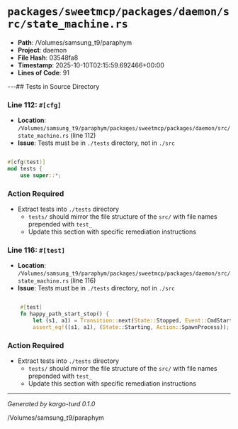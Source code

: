 # `packages/sweetmcp/packages/daemon/src/state_machine.rs`

- **Path**: /Volumes/samsung_t9/paraphym
- **Project**: daemon
- **File Hash**: 03548fa8  
- **Timestamp**: 2025-10-10T02:15:59.692466+00:00  
- **Lines of Code**: 91

---## Tests in Source Directory


### Line 112: `#[cfg]`

- **Location**: `/Volumes/samsung_t9/paraphym/packages/sweetmcp/packages/daemon/src/state_machine.rs` (line 112)
- **Issue**: Tests must be in `./tests` directory, not in `./src`

```rust

#[cfg(test)]
mod tests {
    use super::*;

```

### Action Required

- Extract tests into `./tests` directory
  - `tests/` should mirror the file structure of the `src/` with file names prepended with `test_`
  - Update this section with specific remediation instructions
  


### Line 116: `#[test]`

- **Location**: `/Volumes/samsung_t9/paraphym/packages/sweetmcp/packages/daemon/src/state_machine.rs` (line 116)
- **Issue**: Tests must be in `./tests` directory, not in `./src`

```rust

    #[test]
    fn happy_path_start_stop() {
        let (s1, a1) = Transition::next(State::Stopped, Event::CmdStart);
        assert_eq!((s1, a1), (State::Starting, Action::SpawnProcess));
```

### Action Required

- Extract tests into `./tests` directory
  - `tests/` should mirror the file structure of the `src/` with file names prepended with `test_`
  - Update this section with specific remediation instructions
  

---

*Generated by kargo-turd 0.1.0*

/Volumes/samsung_t9/paraphym